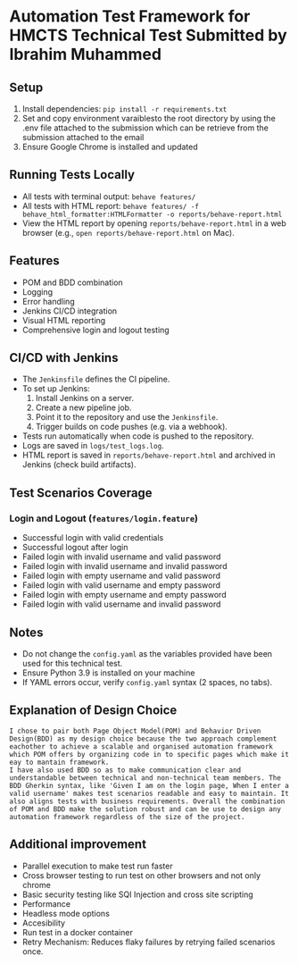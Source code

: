 # Automation Test Framework for HMCTS Technical Test Submitted by Ibrahim Muhammed

## Setup
1. Install dependencies: `pip install -r requirements.txt`
2. Set and copy environment varaiblesto the root directory by using the .env file attached to the submission which can be retrieve from the submission attached to the email
3. Ensure Google Chrome is installed and updated

## Running Tests Locally
- All tests with terminal output: `behave features/`
- All tests with HTML report: `behave features/ -f behave_html_formatter:HTMLFormatter -o reports/behave-report.html`
- View the HTML report by opening `reports/behave-report.html` in a web browser (e.g., `open reports/behave-report.html` on Mac).


## Features
- POM and BDD combination
- Logging
- Error handling
- Jenkins CI/CD integration
- Visual HTML reporting
- Comprehensive login and logout testing

## CI/CD with Jenkins
- The `Jenkinsfile` defines the CI pipeline.
- To set up Jenkins:
  1. Install Jenkins on a server.
  2. Create a new pipeline job.
  3. Point it to the repository and use the `Jenkinsfile`.
  4. Trigger builds on code pushes (e.g. via a webhook).
- Tests run automatically when code is pushed to the repository.
- Logs are saved in `logs/test_logs.log`.
- HTML report is saved in `reports/behave-report.html` and archived in Jenkins (check build artifacts).

## Test Scenarios Coverage
### Login and Logout (`features/login.feature`)
- Successful login with valid credentials
- Successful logout after login
- Failed login with invalid username and valid password
- Failed login with invalid username and invalid password
- Failed login with empty username and valid password
- Failed login with valid username and empty password
- Failed login with empty username and empty password
- Failed login with valid username and invalid password

## Notes
- Do not change the `config.yaml` as the variables provided have been used for this technical test.
- Ensure Python 3.9 is installed on your machine
- If YAML errors occur, verify `config.yaml` syntax (2 spaces, no tabs).

## Explanation of Design Choice 
    I chose to pair both Page Object Model(POM) and Behavior Driven Design(BDD) as my design choice because the two approach complement eachother to achieve a scalable and organised automation framework which POM offers by organizing code in to specific pages which make it eay to mantain framework. 
    I have also used BDD so as to make communication clear and understandable between technical and non-technical team members. The BDD Gherkin syntax, like 'Given I am on the login page, When I enter a valid username' makes test scenarios readable and easy to maintain. It also aligns tests with business requirements. Overall the combination of POM and BDD make the solution robust and can be use to design any automation framework regardless of the size of the project.

##  Additional improvement
-   Parallel execution to make test run faster
-   Cross browser testing to run test on other browsers and not only chrome
-   Basic security testing like SQI Injection and cross site scripting
-   Performance
-   Headless mode options
-   Accesibility
-   Run test in a docker container
-   Retry Mechanism: Reduces flaky failures by retrying failed scenarios once.



 



